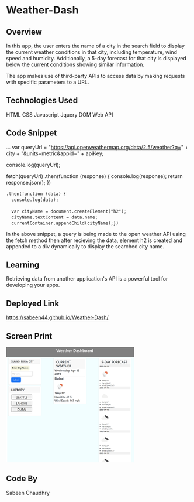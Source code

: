 # Weather-Dash

## Overview

In this app, the user enters the name of a city in the search field to display the current weather conditions in that city, including temperature, wind speed and humidity. Additionally, a 5-day forecast for that city is displayed below the current conditions showing similar information.

The app makes use of third-party APIs to access data by making requests with specific parameters to a URL.

## Technologies Used

HTML
CSS
Javascript
Jquery
DOM
Web API

## Code Snippet

...
var queryUrl =
"https://api.openweathermap.org/data/2.5/weather?q=" +
city +
"&units=metric&appid=" +
apiKey;

console.log(queryUrl);

fetch(queryUrl)
.then(function (response) {
console.log(response);
return response.json();
})

    .then(function (data) {
      console.log(data);

      var cityName = document.createElement("h2");
      cityName.textContent = data.name;
      currentContainer.appendChild(cityName);})

In the above snippet, a query is being made to the open weather API using the fetch method then after recieving the data, element h2 is created and appended to a div dynamically to display the searched city name.

## Learning

Retrieving data from another application's API is a powerful tool for developing your apps.

## Deployed Link

https://sabeen44.github.io/Weather-Dash/

## Screen Print

<img src="images/Screenshot.png" width="350" title="hover text">

## Code By

Sabeen Chaudhry
